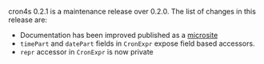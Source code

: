 cron4s 0.2.1 is a maintenance release over 0.2.0. The
list of changes in this release are:

 * Documentation has been improved published as a [microsite](https://alonsodomin.github.io/cron4s)
 * `timePart` and `datePart` fields in `CronExpr` expose field based accessors.
 * `repr` accessor in `CronExpr` is now private